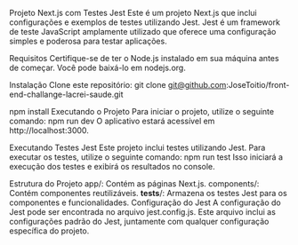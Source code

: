Projeto Next.js com Testes Jest
Este é um projeto Next.js que inclui configurações e exemplos de testes utilizando Jest. Jest é um framework de teste JavaScript amplamente utilizado que oferece uma configuração simples e poderosa para testar aplicações.

Requisitos
Certifique-se de ter o Node.js instalado em sua máquina antes de começar. Você pode baixá-lo em nodejs.org.

Instalação
Clone este repositório:
git clone git@github.com:JoseToitio/front-end-challange-lacrei-saude.git

npm install
Executando o Projeto
Para iniciar o projeto, utilize o seguinte comando:
npm run dev
O aplicativo estará acessível em http://localhost:3000.

Executando Testes Jest
Este projeto inclui testes utilizando Jest. Para executar os testes, utilize o seguinte comando:
npm run test
Isso iniciará a execução dos testes e exibirá os resultados no console.

Estrutura do Projeto
app/: Contém as páginas Next.js.
components/: Contém componentes reutilizáveis.
__tests__/: Armazena os testes Jest para os componentes e funcionalidades.
Configuração do Jest
A configuração do Jest pode ser encontrada no arquivo jest.config.js. Este arquivo inclui as configurações padrão do Jest, juntamente com qualquer configuração específica do projeto.
